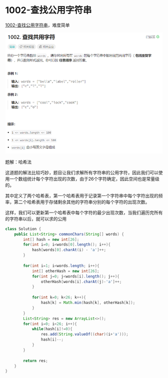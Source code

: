 # 1002-查找公用字符串

[1002-查找公用字符串](https://leetcode.cn/problems/find-common-characters/description/)，难度简单

![image-20230922134158425](https://raw.githubusercontent.com/lqyspace/mypic/master/PicBed/202309221341480.png)

题解：哈希法

这道题的解法比较巧妙，题目让我们求解所有字符串的公用字符，因此我们可以使用一个数组统计每个字符出现的次数，由于26个字符确定，因此空间也是常量级的。

其中定义了两个哈希表，第一个哈希表用于记录第一个字符串中每个字符出现的频率，第二个哈希表用于存储剩余其他的字符串分别的每个字符的出现次数。

这样，我们可以更新第一个哈希表中每个字符的最少出现次数，当我们遍历完所有的字符串以后，就可以求的公用

```java
class Solution {
    public List<String> commonChars(String[] words) {
        int[] hash = new int[26];
        for(int i=0; i<words[0].length(); i++){
            hash[words[0].charAt(i) - 'a']++;
        }
        
        for(int i=1; i<words.length; i++){
            int[] otherHash = new int[26];
            for(int j=0; j<words[i].length(); j++){
                otherHash[words[i].charAt(j)-'a']++;
            }

            for(int k=0; k<26; k++){
                hash[k] = Math.min(hash[k], otherHash[k]);
            }
        }
        List<String> res = new ArrayList<>();
        for(int i=0; i<26; i++){
            while(hash[i]!=0){
                res.add(String.valueOf((char)(i+'a')));
                hash[i]--;
            }
        }

        return res;
    }
}
```

